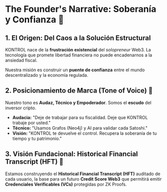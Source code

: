 # The Founder's Narrative: Soberanía y Confianza 🎤

## 1. El Origen: Del Caos a la Solución Estructural

KONTROL nace de la **frustración existencial** del *solopreneur* Web3. La tecnología que promete libertad financiera no puede encadenarnos a la ansiedad fiscal.

Nuestra misión es construir un **puente de confianza** entre el mundo descentralizado y la economía regulada.

## 2. Posicionamiento de Marca (Tone of Voice) 📣

Nuestro tono es **Audaz, Técnico y Empoderador**. Somos el **escudo** del inversor cripto.

* **Audacia:** "Deje de trabajar para su fiscalidad. Deje que KONTROL trabaje por usted."
* **Técnico:** "Usamos Grafos (Neo4j) y AI para validar cada Satoshi."
* **Visión:** "KONTROL te devuelve el control. Recupera la soberanía de tu tiempo y tu patrimonio."

## 3. Visión Fundacional: Historical Financial Transcript (HFT) 📜

Estamos construyendo el **Historical Financial Transcript (HFT)** auditado de cada usuario, la base para un futuro **Credit Score Web3** que permitirá emitir **Credenciales Verificables (VCs)** protegidas por ZK Proofs.